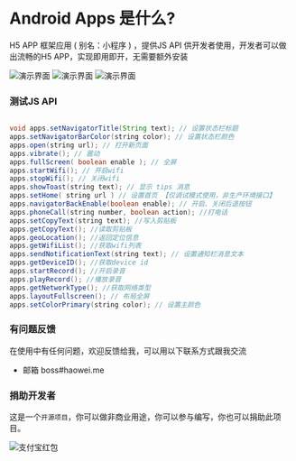 Android Apps 是什么?
====================
H5 APP 框架应用 ( 别名：小程序 ) ，提供JS API 供开发者使用，开发者可以做出流畅的H5 APP，实现即用即开，无需要额外安装

![演示界面](https://github.com/haowei4032/apps/raw/master/preview/1797827030.jpg)
![演示界面](https://github.com/haowei4032/apps/raw/master/preview/728371208.jpg)
![演示界面](https://github.com/haowei4032/apps/raw/master/preview/664023026.jpg)

### 测试JS API
```java

void apps.setNavigatorTitle(String text); // 设置状态栏标题
apps.setNavigatorBarColor(string color); // 设置状态栏颜色
apps.open(string url); // 打开新页面
apps.vibrate(); // 震动
apps.fullScreen( boolean enable ); // 全屏
apps.startWifi(); // 开启wifi
apps.stopWifi(); // 关闭wifi
apps.showToast(string text); // 显示 tips 消息
apps.setHome( string url ) // 设置首页 【仅调试模式使用，非生产环境接口】
apps.navigatorBackEnable(boolean enable); // 开启、关闭后退按钮
apps.phoneCall(string number, boolean action); //打电话
apps.setCopyText(string text); //写入剪贴板
apps.getCopyText(); //读取剪贴板
apps.geoLocation(); //返回定位信息
apps.getWifiList(); //获取wifi列表
apps.sendNotificationText(string text); // 设置通知栏消息文本
apps.getDeviceID(); //获取device id
apps.startRecord(); //开启录音
apps.playRecord(); //播放录音
apps.getNetworkType(); //获取网络类型
apps.layoutFullscreen(); // 布局全屏
apps.setColorPrimary(string color); // 设置主颜色
```

### 有问题反馈
在使用中有任何问题，欢迎反馈给我，可以用以下联系方式跟我交流

* 邮箱 boss#haowei.me

### 捐助开发者
这是一个`开源项目`，你可以做非商业用途，你可以参与编写，你也可以捐助此项目。

![支付宝红包](https://github.com/haowei4032/apps/raw/master/preview/1776602611.jpg)

